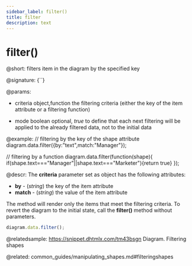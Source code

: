 ```yaml
---
sidebar_label: filter()
title: filter
description: text
---
```


# filter()

@short: filters item in the diagram by the specified key 

@signature: {``}

@params:
- criteria			object,function				the filtering criteria (either the key of the item attribute or a filtering function)
* mode 				boolean						optional, <i>true</i> to define that each next filtering will be applied to the already filtered data, not to the initial data

@example:
// filtering by the key of the shape attribute
diagram.data.filter({by:"text",match:"Manager"});

// filtering by a function
diagram.data.filter(function(shape){
	if(shape.text==="Manager"||shape.text==="Marketer"){return true}
});

@descr:
The **criteria** parameter set as object has the following attributes:

- **by** - (*string*) the key of the item attribute
- **match** - (*string*) the value of the item attribute

The method will render only the items that meet the filtering criteria. To revert the diagram to the initial state, call the **filter()** method without parameters.

~~~js
diagram.data.filter();
~~~

@relatedsample:	https://snippet.dhtmlx.com/tm43bsgn	Diagram. Filtering shapes

@related:
	common_guides/manipulating_shapes.md#filteringshapes